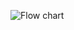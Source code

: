 ![Flow chart](https://user-images.githubusercontent.com/101699116/168216111-2c1224cf-2a64-4bf1-94df-0a8bcce2d95f.png)
